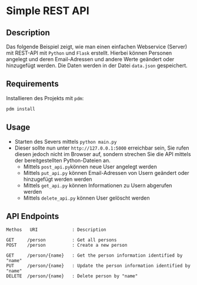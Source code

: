 # Simple REST API

## Description

Das folgende Beispiel zeigt, wie man einen einfachen Webservice (Server) mit REST-API mit `Python` und `Flask` erstellt. Hierbei können Personen angelegt und deren Email-Adressen und andere Werte geändert oder hinzugefügt werden. Die Daten werden in der Datei `data.json` gespeichert.

## Requirements

Installieren des Projekts mit `pdm`:

```bash
pdm install
```

## Usage

- Starten des Severs mittels `python main.py`
- Dieser sollte nun unter `http://127.0.0.1:5000` erreichbar sein, Sie rufen diesen jedoch nicht im Browser auf, sondern strechen Sie die API mittels der bereitgestellten Python-Dateien an.
    - Mittels `post_api.py`können neue User angelegt werden
    - Mittels  `put_api.py` können Email-Adressen von Usern geändert oder hinzugefügt werden werden
    - Mittels `get_api.py` können Informationen zu Usern abgerufen werden
    - Mittels `delete_api.py` können User gelöscht werden

## API Endpoints


```
Methos   URI             : Description

GET 	/person          : Get all persons
POST 	/person          : Create a new person

GET 	/person/{name}   : Get the person information identified by "name"
PUT 	/person/{name}   : Update the person information identified by "name"
DELETE	/person/{name}   : Delete person by "name"
```